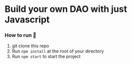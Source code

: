 # Build your own DAO with just Javascript

### **How to run 👋**
1. git clone this repo
2. Run `npm install` at the root of your directory
3. Run `npm start` to start the project
   
